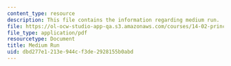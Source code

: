 ```yaml
---
content_type: resource
description: This file contains the information regarding medium run.
file: https://ol-ocw-studio-app-qa.s3.amazonaws.com/courses/14-02-principles-of-macroeconomics-spring-2014/dbd277e1213e944cf3de2928155b0abd_MIT14_02S14_med_run.pdf
file_type: application/pdf
resourcetype: Document
title: Medium Run
uid: dbd277e1-213e-944c-f3de-2928155b0abd
---
```

